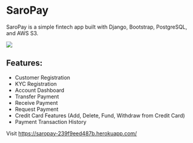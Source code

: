 # SaroPay
SaroPay is a simple fintech app built with Django, Bootstrap, PostgreSQL, and AWS S3.

<img src="https://res.cloudinary.com/dkezlmzn1/image/upload/v1692358930/Screenshot_2023-08-18_at_12.20.37_PM_patyau.png"/>

## Features:
- Customer Registration
- KYC Registration
- Account Dashboard
- Transfer Payment
- Receive Payment
- Request Payment
- Credit Card Features (Add, Delete, Fund, Withdraw from Credit Card)
- Payment Transaction History

Visit https://saropay-239f9eed487b.herokuapp.com/
